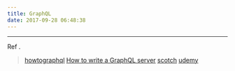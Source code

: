 ```yaml
---
title: GraphQL
date: 2017-09-28 06:48:38
---
```


---
Ref . 
>[howtographql](https://www.howtographql.com/)
>[How to write a GraphQL server](https://www.youtube.com/watch?v=Tpf9kVE2AY8&list=RDTpf9kVE2AY8&t=90)
>[scotch](https://scotch.io/search?q=GraphQL)
>[udemy](https://www.udemy.com/graphql-with-react-course/learn/v4/content)
